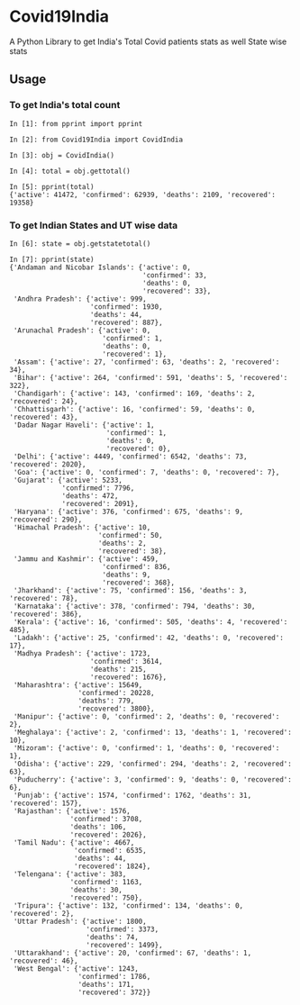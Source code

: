 # Covid19India
A Python Library to get India's Total Covid patients stats as well State wise stats


## Usage

### To get India's total count

	In [1]: from pprint import pprint                                                                                                                                                                           
	
	In [2]: from Covid19India import CovidIndia                                                                                                                                                                 
	
	In [3]: obj = CovidIndia()                                                                                                                                                                                  
	
	In [4]: total = obj.gettotal()                                                                                                                                                                              
	
	In [5]: pprint(total)                                                                                                                                                                                       
	{'active': 41472, 'confirmed': 62939, 'deaths': 2109, 'recovered': 19358}

### To get Indian States and UT wise data

	In [6]: state = obj.getstatetotal()                                                                                                                                                                         
	
	In [7]: pprint(state)                                                                                                                                                                                       
	{'Andaman and Nicobar Islands': {'active': 0,
									 'confirmed': 33,
									 'deaths': 0,
									 'recovered': 33},
	 'Andhra Pradesh': {'active': 999,
						'confirmed': 1930,
						'deaths': 44,
						'recovered': 887},
	 'Arunachal Pradesh': {'active': 0,
						   'confirmed': 1,
						   'deaths': 0,
						   'recovered': 1},
	 'Assam': {'active': 27, 'confirmed': 63, 'deaths': 2, 'recovered': 34},
	 'Bihar': {'active': 264, 'confirmed': 591, 'deaths': 5, 'recovered': 322},
	 'Chandigarh': {'active': 143, 'confirmed': 169, 'deaths': 2, 'recovered': 24},
	 'Chhattisgarh': {'active': 16, 'confirmed': 59, 'deaths': 0, 'recovered': 43},
	 'Dadar Nagar Haveli': {'active': 1,
							'confirmed': 1,
							'deaths': 0,
							'recovered': 0},
	 'Delhi': {'active': 4449, 'confirmed': 6542, 'deaths': 73, 'recovered': 2020},
	 'Goa': {'active': 0, 'confirmed': 7, 'deaths': 0, 'recovered': 7},
	 'Gujarat': {'active': 5233,
				 'confirmed': 7796,
				 'deaths': 472,
				 'recovered': 2091},
	 'Haryana': {'active': 376, 'confirmed': 675, 'deaths': 9, 'recovered': 290},
	 'Himachal Pradesh': {'active': 10,
						  'confirmed': 50,
						  'deaths': 2,
						  'recovered': 38},
	 'Jammu and Kashmir': {'active': 459,
						   'confirmed': 836,
						   'deaths': 9,
						   'recovered': 368},
	 'Jharkhand': {'active': 75, 'confirmed': 156, 'deaths': 3, 'recovered': 78},
	 'Karnataka': {'active': 378, 'confirmed': 794, 'deaths': 30, 'recovered': 386},
	 'Kerala': {'active': 16, 'confirmed': 505, 'deaths': 4, 'recovered': 485},
	 'Ladakh': {'active': 25, 'confirmed': 42, 'deaths': 0, 'recovered': 17},
	 'Madhya Pradesh': {'active': 1723,
						'confirmed': 3614,
						'deaths': 215,
						'recovered': 1676},
	 'Maharashtra': {'active': 15649,
					 'confirmed': 20228,
					 'deaths': 779,
					 'recovered': 3800},
	 'Manipur': {'active': 0, 'confirmed': 2, 'deaths': 0, 'recovered': 2},
	 'Meghalaya': {'active': 2, 'confirmed': 13, 'deaths': 1, 'recovered': 10},
	 'Mizoram': {'active': 0, 'confirmed': 1, 'deaths': 0, 'recovered': 1},
	 'Odisha': {'active': 229, 'confirmed': 294, 'deaths': 2, 'recovered': 63},
	 'Puducherry': {'active': 3, 'confirmed': 9, 'deaths': 0, 'recovered': 6},
	 'Punjab': {'active': 1574, 'confirmed': 1762, 'deaths': 31, 'recovered': 157},
	 'Rajasthan': {'active': 1576,
				   'confirmed': 3708,
				   'deaths': 106,
				   'recovered': 2026},
	 'Tamil Nadu': {'active': 4667,
					'confirmed': 6535,
					'deaths': 44,
					'recovered': 1824},
	 'Telengana': {'active': 383,
				   'confirmed': 1163,
				   'deaths': 30,
				   'recovered': 750},
	 'Tripura': {'active': 132, 'confirmed': 134, 'deaths': 0, 'recovered': 2},
	 'Uttar Pradesh': {'active': 1800,
					   'confirmed': 3373,
					   'deaths': 74,
					   'recovered': 1499},
	 'Uttarakhand': {'active': 20, 'confirmed': 67, 'deaths': 1, 'recovered': 46},
	 'West Bengal': {'active': 1243,
					 'confirmed': 1786,
					 'deaths': 171,
					 'recovered': 372}}

